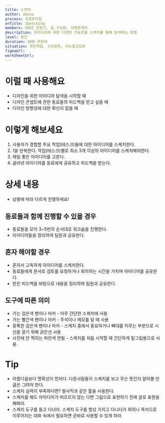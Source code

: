 ```yaml
---
title: 스케치
author: donna
process: 프로토타입
enTitle: Sketching
members: UXUI 전문가, 팀 구성원, 이해관계자
description: 아이디어에 대한 다양한 가능성을 스케치를 통해 탐색하는 방법
level: 중간
duration: 30분-무한대
situation: 개인작업, 신규런칭, 리뉴얼고도화
figmaUrl:
workSheetUrl:
---
```


<!-- 프로세스별 보기: 공감, 설계, 프로토타입, 테스트 -->
<!--UXUI 전문가, 팀 구성원, 사용자, 이해관계자, 누구나 -->
<!--level: 쉬움, 중간, 어려움-->
<!--개인작업, 신규런칭, 리뉴얼고도화-->

# 이럴 때 사용해요

- 디자인을 위한 아이디어 탐색을 시작할 때
- 디자인 콘셉트에 관한 동료들의 피드백을 받고 싶을 때
- 디자인 방향성에 대한 확신이 없을 때

# 이렇게 해보세요

1. 사용자가 경험할 주요 작업(테스크)들에 대한 아이디어를 스케치한다.
2. 1을 반복한다. 작업(테스크)별로 최소 3개 이상의 아이디어를 스케치해야한다.
3. 제일 좋은 아이디어를 고른다.
4. 골라낸 아이디어를 동료에게 공유하고 피드백을 받는다.

# 상세 내용

- 상황에 따라 다르게 진행하세요!

## 동료들과 함께 진행할 수 있을 경우
- 동료들을 모아 3~5번의 순서대로 워크숍을 진행한다.
- 아이디어들을 정리하여 팀원과 공유한다.

## 혼자 해야할 경우
- 혼자서 고독하게 아이디어를 스케치한다.
- 동료들에게 문서로 검토를 요청하거나 회의하는 시간을 가지며 아이디어를 공유한다.
- 받은 피드백을 바탕으로 내용을 정리하여 팀원과 공유한다.

## 도구에 따른 의미
- 가는 검은색 펜이나 마커 - 아주 간단한 스케치에 사용
- 가는 빨간색 펜이나 마커 - 주석이나 메모를 달 때 사용
- 뭉툭한 검은색 펜이나 마커 - 스케치 중에서 중요하거나 뼈대를 이루는 부분으로 시선을 끌기 위해 굵은선 사용
- 사진에 안 찍히는 파란색 연필 - 스케치를 처음 시작할 때 간단하게 밑그림용으로 사용.

# Tip

- 아름다움보다 명확성이 먼저다. 다른사람들이 스케치를 보고 무슨 뜻인지 알아볼 만큼은 그려야 한다.
- 스케치 실력이 부족하다면? 발사믹과 같은 툴을 사용한다.
- 스케치를 해도 아이디어가 떠오르지 않는 다면 그림으로 표현하기 전에 글로 표현을 해봐라.
- 스케치 도구를 들고 다녀라. 스케치 도구를 항상 가지고 다니다가 회의나 즉석으로 이루어지는 대화 속에서 필요하면 곧바로 사용할 수 있게 하라.

<!--
<iframe width="1044" height="587" src="" frameborder="0" allow="accelerometer; autoplay; encrypted-media; gyroscope; picture-in-picture" allowfullscreen></iframe>
--!>
